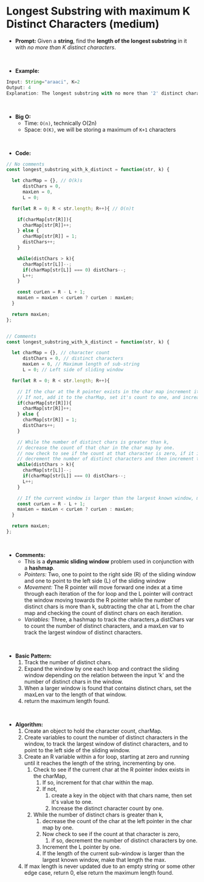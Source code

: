 # Longest Substring with maximum K Distinct Characters (medium)

- **Prompt:** Given a **string**, find the **length of the longest substring** in it with *no more than K distinct characters*.

<br>

- **Example:**

```js
Input: String="araaci", K=2
Output: 4
Explanation: The longest substring with no more than '2' distinct characters is "araa".
```
<br>

- **Big O:**
  - Time: `O(n)`, technically O(2n)
  - Space: `O(K)`, we will be storing a maximum of `K+1` characters

<br>

- **Code:**

```js
// No comments
const longest_substring_with_k_distinct = function(str, k) {

  let charMap = {}, // O(k)s
      distChars = 0, 
      maxLen = 0,
      L = 0; 

  for(let R = 0; R < str.length; R++){ // O(n)t

    if(charMap[str[R]]){
      charMap[str[R]]++;
    } else {
      charMap[str[R]] = 1;
      distChars++;
    }

    while(distChars > k){
      charMap[str[L]]--;
      if(charMap[str[L]] === 0) distChars--;
      L++;
    }

    const curLen = R - L + 1;
    maxLen = maxLen < curLen ? curLen : maxLen;
  }

  return maxLen;
};


// Comments
const longest_substring_with_k_distinct = function(str, k) {

  let charMap = {}, // character count
      distChars = 0, // distinct characters
      maxLen = 0, // Maximum length of sub-string
      L = 0; // Left side of sliding window

  for(let R = 0; R < str.length; R++){

    // If the char at the R pointer exists in the char map increment it's count by one.
    // If not, add it to the charMap, set it's count to one, and increase the distinct chars variable by one.
    if(charMap[str[R]]){
      charMap[str[R]]++;
    } else {
      charMap[str[R]] = 1;
      distChars++;
    }

    // While the number of distinct chars is greater than k, 
    // decrease the count of that char in the char map by one.
    // now check to see if the count at that character is zero, if it is,
    // decrement the number of distinct characters and then increment the L pointer.
    while(distChars > k){
      charMap[str[L]]--;
      if(charMap[str[L]] === 0) distChars--;
      L++;
    }

    // If the current window is larger than the largest known window, make that length the max
    const curLen = R - L + 1;
    maxLen = maxLen < curLen ? curLen : maxLen;
  }

  return maxLen;
};
```

<br>

- **Comments:**
  - This is a **dynamic sliding window** problem used in conjunction with a **hashmap**.
  - *Pointers:* Two, one to point to the right side (R) of the sliding window and one to point to the left side (L) of the sliding window
  - *Movement:* The R pointer will move forward one index at a time through each iteration of the for loop and the L pointer will contract the window moving towards the R pointer while the number of distinct chars is more than k, subtracting the char at L from the char map and checking the count of distinct chars on each iteration.
  - *Variables:* Three, a hashmap to track the characters,a distChars var to count the number of distinct characters, and a maxLen var to track the largest window of distinct characters.

<br>

- **Basic Pattern:**
  1. Track the number of distinct chars.
  2. Expand the window by one each loop and contract the sliding window depending on the relation between the input 'k' and the number of distinct chars in the window.
  3. When a larger window is found that contains distinct chars, set the maxLen var to the length of that window.
  4. return the maximum length found.

 <br>

- **Algorithm:**
  1. Create an object to hold the character count, charMap.
  2. Create variables to count the number of distinct characters in the window, to track the largest window of distinct characters, and to point to the left side of the sliding window.
  3. Create an R variable within a for loop, starting at zero and running until it reaches the length of the string, incrementing by one.
     1. Check to see if the current char at the R pointer index exists in the charMap,
        1. If so, increment for that char within the map.
        2. If not, 
           1. create a key in the object with that chars name, then set it's value to one.
           2. Increase the distinct character count by one. 
     2. While the number of distinct chars is greater than k, 
        1. decrease the count of the char at the left pointer in the char map by one.
        2. Now check to see if the count at that character is zero,
           1.  if so, decrement the number of distinct characters by one.
        3. Increment the L pointer by one.
        4. If the length of the current sub-window is larger than the largest known window, make that length the max.
  4. If max length is never updated due to an empty string or some other edge case, return 0, else return the maximum length found.


